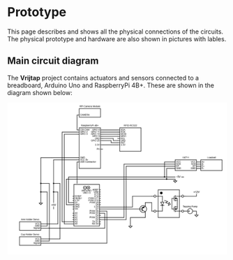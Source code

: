 # Prototype

This page describes and shows all the physical connections of the circuits. The physical prototype and hardware are also shown in pictures with lables.

## Main circuit diagram

The **Vrijtap** project contains actuators and sensors connected to a breadboard, Arduino Uno and RaspberryPi 4B+.
These are shown in the diagram shown below:

![Full Circuit Diagram](img/FullCircuit.png)
